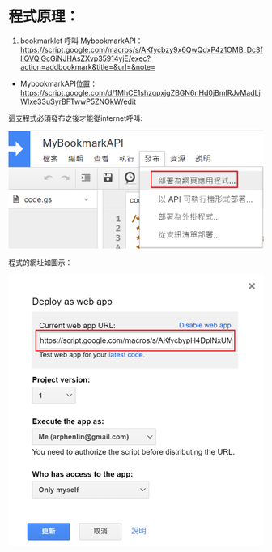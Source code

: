 # 程式原理：

1. bookmarklet 呼叫 MybookmarkAPI：
https://script.google.com/macros/s/AKfycbzy9x6QwQdxP4z1OMB_Dc3fllQVQiGcGiNJHAsZXvp35914yjE/exec?action=addbookmark&title=&url=&note=

* MybookmarkAPI位置：
https://script.google.com/d/1MhCE1shzqpxjgZBGN6nHd0jBmIRJvMadLjWIxe33uSyrBFTwwP5ZNOkW/edit

這支程式必須發布之後才能從internet呼叫: 

![alt text](https://raw.githubusercontent.com/arphen/mybookmark/master/img/deploy_as_webapp1.png)

程式的網址如圖示：

![alt text](https://raw.githubusercontent.com/arphen/mybookmark/master/img/deploy_as_webapp2.png)

